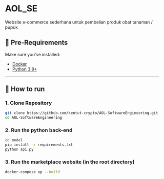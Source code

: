 # AOL_SE

Website e-commerce sederhana untuk pembelian produk obat tanaman / pupuk

## 🔧 Pre-Requirements
Make sure you've installed:

- [Docker](https://www.docker.com/)
- [Python 3.8+](https://www.python.org/downloads/)

---

## 🚀 How to run

### 1. Clone Repository

```bash
git clone https://github.com/kentut-crypto/AOL-SoftwareEngineering.git
cd AOL-SoftwareEngineering
```

### 2. Run the python back-end
```bash
cd model
pip install -r requirements.txt
python api.py
```

### 3. Run the marketplace website (in the root directory)
```bash
docker-compose up --build
```
